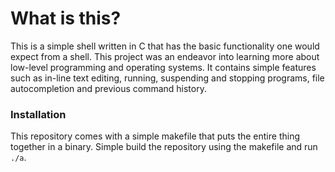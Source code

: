 # What is this?

This is a simple shell written in C that has the basic functionality one would expect from a shell. 
This project was an endeavor into learning more about low-level programming and operating systems.
It contains simple features such as in-line text editing, running, suspending and stopping programs, 
file autocompletion and previous command history.

### Installation

This repository comes with a simple makefile that puts the entire thing together in a binary. Simple build the repository using the makefile and run `./a`.
